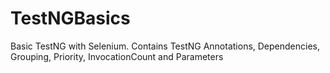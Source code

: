 # TestNGBasics
Basic TestNG with Selenium. Contains TestNG Annotations, Dependencies, Grouping, Priority, InvocationCount and Parameters
